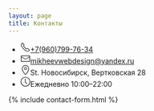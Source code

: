 ```yaml
---
layout: page
title: Контакты
---
```


<div><ul class="uk-list uk-text-small"><li><a class="uk-link-muted" href="#"><span class="uk-margin-small-right uk-icon" uk-icon="receiver"><svg width="20" height="20" viewBox="0 0 20 20" xmlns="http://www.w3.org/2000/svg"> <path fill="none" stroke="#000" stroke-width="1.01" d="M6.189,13.611C8.134,15.525 11.097,18.239 13.867,18.257C16.47,18.275 18.2,16.241 18.2,16.241L14.509,12.551L11.539,13.639L6.189,8.29L7.313,5.355L3.76,1.8C3.76,1.8 1.732,3.537 1.7,6.092C1.667,8.809 4.347,11.738 6.189,13.611"></path></svg></span><span class="tm-pseudo">+7(960)799-76-34</span></a></li><li><a class="uk-link-muted" href="#"><span class="uk-margin-small-right uk-icon" uk-icon="mail"><svg width="20" height="20" viewBox="0 0 20 20" xmlns="http://www.w3.org/2000/svg"> <polyline fill="none" stroke="#000" points="1.4,6.5 10,11 18.6,6.5"></polyline> <path d="M 1,4 1,16 19,16 19,4 1,4 Z M 18,15 2,15 2,5 18,5 18,15 Z"></path></svg></span><span class="tm-pseudo">mikheevwebdesign@yandex.ru</span></a></li><li><div class="uk-text-muted"><span class="uk-margin-small-right uk-icon" uk-icon="location"><svg width="20" height="20" viewBox="0 0 20 20" xmlns="http://www.w3.org/2000/svg"> <path fill="none" stroke="#000" stroke-width="1.01" d="M10,0.5 C6.41,0.5 3.5,3.39 3.5,6.98 C3.5,11.83 10,19 10,19 C10,19 16.5,11.83 16.5,6.98 C16.5,3.39 13.59,0.5 10,0.5 L10,0.5 Z"></path> <circle fill="none" stroke="#000" cx="10" cy="6.8" r="2.3"></circle></svg></span><span>St.&nbsp;Новосибирск, Вертковская&nbsp;28</span></div></li><li><div class="uk-text-muted"><span class="uk-margin-small-right uk-icon" uk-icon="clock"><svg width="20" height="20" viewBox="0 0 20 20" xmlns="http://www.w3.org/2000/svg"> <circle fill="none" stroke="#000" stroke-width="1.1" cx="10" cy="10" r="9"></circle> <rect x="9" y="4" width="1" height="7"></rect> <path fill="none" stroke="#000" stroke-width="1.1" d="M13.018,14.197 L9.445,10.625"></path></svg></span><span>Ежедневно  10:00–22:00</span></div></li></ul></div>

{% include contact-form.html %}
